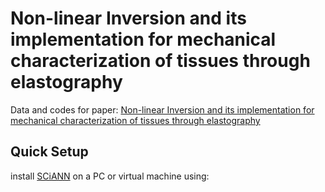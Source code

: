 # Non-linear Inversion and its implementation for mechanical characterization of tissues through elastography
Data and codes for paper: 
[Non-linear Inversion and its implementation for mechanical characterization of tissues through elastography](https://www.sciencedirect.com/science/article/)

## Quick Setup

install [SCiANN](https://www.sciann.com/) on a PC or virtual machine using:

